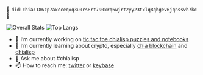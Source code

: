 🌱 `did:chia:186zp7axcceqxq3u0rs8rt790xrq6wjrt2yy23txlq8qhgev6jqnssvh7kc`🌱 

![Overall Stats](https://github-readme-stats.vercel.app/api?username=kimsk&count_private=true&show_icons=true&hide=contribs)
![Top Langs](https://github-readme-stats.vercel.app/api/top-langs/?username=kimsk&layout=compact)
- 🔭 I’m currently working on [tic tac toe chialisp puzzles and notebooks](https://github.com/kimsk/chia-concepts/blob/singleton-tic-tac-toe/notebooks/intermediate/singleton/tic-tac-toe/tic-tac-toe.ipynb)
- 🌱 I’m currently learning about crypto, especially [chia blockchain](https://docs.chia.net/docs/01introduction/what-is-chia/) and [chialisp](https://chialisp.com/)
- 💬 Ask me about #chialisp
- 📫 How to reach me: [twitter](https://twitter.com/kimsk) or [keybase](https://keybase.io/)


<!--
**kimsk/kimsk** is a ✨ _special_ ✨ repository because its `README.md` (this file) appears on your GitHub profile.

Here are some ideas to get you started:

- 🔭 I’m currently working on ...
- 🌱 I’m currently learning ...
- 👯 I’m looking to collaborate on ...
- 🤔 I’m looking for help with ...
- 💬 Ask me about ...
- 📫 How to reach me: ...
- 😄 Pronouns: ...
- ⚡ Fun fact: ...
-->
